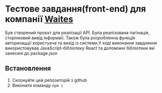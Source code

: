 # Тестове завдання(front-end) для компанії [Waites](https://waites.com.ua/)
Був створений проєкт для реалізації API. Була реалізована пагінація, сторінковий вивід інформаії.
Також була розробленна функція авторизацції користуача та вихід із системи.У ході виконання завдняння
використовував JavaScript-бібліотеку React та допоміжні бібліотеки які занесені до package.json
## Встановлення
1. Склонуйте цей репозиторій з github
2. Виконати команду `npm i`